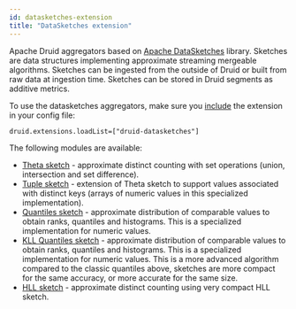 ```yaml
---
id: datasketches-extension
title: "DataSketches extension"
---
```


<!--
  ~ Licensed to the Apache Software Foundation (ASF) under one
  ~ or more contributor license agreements.  See the NOTICE file
  ~ distributed with this work for additional information
  ~ regarding copyright ownership.  The ASF licenses this file
  ~ to you under the Apache License, Version 2.0 (the
  ~ "License"); you may not use this file except in compliance
  ~ with the License.  You may obtain a copy of the License at
  ~
  ~   http://www.apache.org/licenses/LICENSE-2.0
  ~
  ~ Unless required by applicable law or agreed to in writing,
  ~ software distributed under the License is distributed on an
  ~ "AS IS" BASIS, WITHOUT WARRANTIES OR CONDITIONS OF ANY
  ~ KIND, either express or implied.  See the License for the
  ~ specific language governing permissions and limitations
  ~ under the License.
  -->


Apache Druid aggregators based on [Apache DataSketches](https://datasketches.apache.org/) library. Sketches are data structures implementing approximate streaming mergeable algorithms. Sketches can be ingested from the outside of Druid or built from raw data at ingestion time. Sketches can be stored in Druid segments as additive metrics.

To use the datasketches aggregators, make sure you [include](../../development/extensions.md#loading-extensions) the extension in your config file:

```
druid.extensions.loadList=["druid-datasketches"]
```

The following modules are available:

* [Theta sketch](datasketches-theta.md) - approximate distinct counting with set operations (union, intersection and set difference).
* [Tuple sketch](datasketches-tuple.md) - extension of Theta sketch to support values associated with distinct keys (arrays of numeric values in this specialized implementation).
* [Quantiles sketch](datasketches-quantiles.md) - approximate distribution of comparable values to obtain ranks, quantiles and histograms. This is a specialized implementation for numeric values.
* [KLL Quantiles sketch](datasketches-kll.md) - approximate distribution of comparable values to obtain ranks, quantiles and histograms. This is a specialized implementation for numeric values. This is a more advanced algorithm compared to the classic quantiles above, sketches are more compact for the same accuracy, or more accurate for the same size.
* [HLL sketch](datasketches-hll.md) - approximate distinct counting using very compact HLL sketch.
